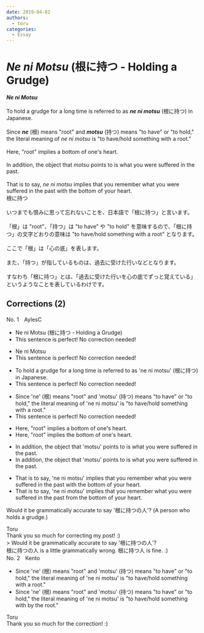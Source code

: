 ```yaml
---
date: 2019-04-02
authors:
  - toru
categories:
  - Essay
---
```


<h1 id="subject_show"><strong><em>Ne ni Motsu</strong></em> (根に持つ - Holding a Grudge)</h1>
<div class="date" hidden>Apr 2, 2019 21:50</div>
<div id="post"><div id="body_show_ori">
<strong><em>Ne ni Motsu</strong></em><br/><br/>To hold a grudge for a long time is referred to as <strong><em>ne ni motsu</em></strong> (根に持つ) in Japanese.<br/><br/>Since <strong><em>ne</em></strong> (根) means "root" and <strong><em>motsu</em></strong> (持つ) means "to have" or "to hold," the literal meaning of <em>ne ni motsu</em> is "to have/hold something with a root."<br/><br/>Here, "root" implies a bottom of one's heart.<br/><br/>In addition, the object that <em>motsu</em> points to is what you were suffered in the past.<br/><br/>That is to say, <em>ne ni motsu</em> implies that you remember what you were suffered in the past with the bottom of your heart.
</div></div>

<!-- more -->

<div id="post_ja"><div id="body_show_mo">
根に持つ<br/><br/>いつまでも恨みに思って忘れないことを、日本語で「根に持つ」と言います。<br/><br/>「根」は "root"、「持つ」は "to have" や "to hold" を意味するので、「根に持つ」の文字どおりの意味は "to have/hold something with a root" となります。<br/><br/>ここで「根」は「心の底」を表します。<br/><br/>また、「持つ」が指しているものは、過去に受けた行いなどとなります。<br/><br/>すなわち「根に持つ」とは、「過去に受けた行いを心の底でずっと覚えている」というようなことを表しているわけです。
</div></div>

## Corrections (2)
<div id="block"><div class="first_name"> No. 1　<span class="just_name">AylesC</span></div><div id="block2">
<ul class="correction_field">
<li class="incorrect">Ne ni Motsu (根に持つ - Holding a Grudge)</li>
<li class="corrected perfect">This sentence is perfect! No correction needed!</li>
</ul>
<ul class="correction_field">
<li class="incorrect">Ne ni Motsu</li>
<li class="corrected perfect">This sentence is perfect! No correction needed!</li>
</ul>
<ul class="correction_field">
<li class="incorrect">To hold a grudge for a long time is referred to as 'ne ni motsu' (根に持つ) in Japanese.</li>
<li class="corrected perfect">This sentence is perfect! No correction needed!</li>
</ul>
<ul class="correction_field">
<li class="incorrect">Since 'ne' (根) means "root" and 'motsu' (持つ) means "to have" or "to hold," the literal meaning of 'ne ni motsu' is "to have/hold something with a root."</li>
<li class="corrected perfect">This sentence is perfect! No correction needed!</li>
</ul>
<ul class="correction_field">
<li class="incorrect">Here, "root" implies a bottom of one's heart.</li>
<li class="corrected correct">
Here, "root" implies <span class="f_blue">the</span> bottom of one's heart.
</li>
</ul>
<ul class="correction_field">
<li class="incorrect">In addition, the object that 'motsu' points to is what you were suffered in the past.</li>
<li class="corrected correct">
In addition, the object that 'motsu' points to is what you <span class="f_blue"><span class="sline">were</span></span> suffered in the past.
</li>
</ul>
<ul class="correction_field">
<li class="incorrect">That is to say, 'ne ni motsu' implies that you remember what you were suffered in the past with the bottom of your heart.</li>
<li class="corrected correct">
That is to say, 'ne ni motsu' implies that you remember what you <span class="f_blue"><span class="sline">were</span></span> suffered in the past <span class="f_blue">from</span> the bottom of your heart.
</li>
</ul>
<p class="comment_small">
 Would it be grammatically accurate to say '根に持つの人'? (A person who holds a grudge.)
</p>

</div><div class="name"><span class="just_name">Toru</span><br>
Thank you so much for correcting my post! :)<br/>&gt; Would it be grammatically accurate to say '根に持つの人'?<br/>根に持つの人 is a little grammatically wrong. 根に持つ人 is fine. :)
</div>
</div>
<div id="block"><div class="first_name"> No. 2　<span class="just_name">Kento</span></div><div id="block2">
<ul class="correction_field">
<li class="incorrect">Since 'ne' (根) means "root" and 'motsu' (持つ) means "to have" or "to hold," the literal meaning of 'ne ni motsu' is "to have/hold something with a root."</li>
<li class="corrected correct">
Since 'ne' (根) means "root" and 'motsu' (持つ) means "to have" or "to hold," the literal meaning of 'ne ni motsu' is "to have/hold something <span class="sline">with</span> <span class="f_blue">by the</span> root."
</li>
</ul>
</div><div class="name"><span class="just_name">Toru</span><br>
Thank you so much for the correction! :)
</div>
</div>
